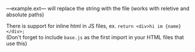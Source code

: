 —example.ext— will replace the string with the file (works with reletive and absolute paths)  
    
There is support for inline html in JS files, ex. `return <div>hi im {name}</div>;`  
(Don't forget to include `base.js` as the first import in your HTML files that use this)